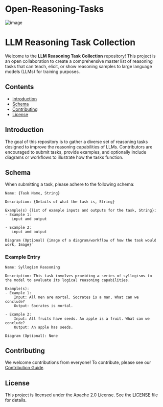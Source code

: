# Open-Reasoning-Tasks
![image](https://github.com/user-attachments/assets/2527a05e-afbc-4145-9daa-96f0229600f6)

# LLM Reasoning Task Collection

Welcome to the **LLM Reasoning Task Collection** repository! This project is an open collaboration to create a comprehensive master list of reasoning tasks that can teach, elicit, or show reasoning samples to large language models (LLMs) for training purposes.

## Contents

- [Introduction](#introduction)
- [Schema](#schema)
- [Contributing](#contributing)
- [License](#license)

## Introduction

The goal of this repository is to gather a diverse set of reasoning tasks designed to improve the reasoning capabilities of LLMs. Contributors are encouraged to submit tasks, provide examples, and optionally include diagrams or workflows to illustrate how the tasks function. 

## Schema

When submitting a task, please adhere to the following schema:

```
Name: {Task Name, String}

Description: {Details of what the task is, String}

Example(s) {list of example inputs and outputs for the task, String}:
- Example 1:
   input and output

- Example 2:
   input and output

Diagram (Optional) {image of a diagram/workflow of how the task would work, Image}`
```

### Example Entry

```
Name: Syllogism Reasoning

Description: This task involves providing a series of syllogisms to the model to evaluate its logical reasoning capabilities.

Example(s):
- Example 1:
    Input: All men are mortal. Socrates is a man. What can we conclude?
    Output: Socrates is mortal.

- Example 2:
    Input: All fruits have seeds. An apple is a fruit. What can we conclude?
    Output: An apple has seeds.

Diagram (Optional): None
```

## Contributing

We welcome contributions from everyone! To contribute, please see our [Contribution Guide](CONTRIBUTING.md).

## License

This project is licensed under the Apache 2.0 License. See the [LICENSE](LICENSE) file for details.
